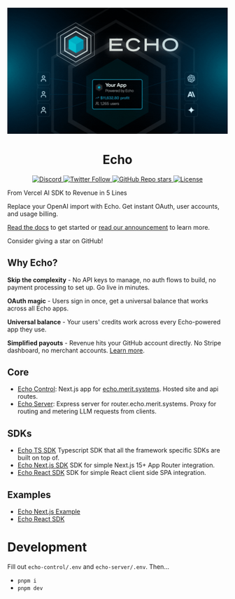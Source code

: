 ![Echo Header](./imgs/header_gif.gif)

<div align="center">
  
# Echo

</div>

<div align="center">

  <div align="center">
    <a href="https://discord.gg/JuKt7tPnNc">
      <img alt="Discord" src="https://img.shields.io/discord/1382120201713352836?color=7289da&logo=discord&logoColor=white">
    </a> 
    <a href="https://x.com/merit_systems">
      <img alt="Twitter Follow" src="https://img.shields.io/twitter/follow/merit_systems?style=social">
    </a> 
    <a href="https://github.com/Merit-Systems/echo">
      <img alt="GitHub Repo stars" src="https://img.shields.io/github/stars/Merit-Systems/echo?style=social">
    </a> 
    <a href="https://opensource.org/licenses/Apache-2.0">
      <img alt="License" src="https://img.shields.io/badge/License-Apache%202.0-blue.svg">
    </a>
  </div>
</div>



From Vercel AI SDK to Revenue in 5 Lines

Replace your OpenAI import with Echo. Get instant OAuth, user accounts, and usage billing.

[Read the docs](https://echo.merit.systems/docs) to get started or [read our announcement](https://www.merit.systems/blog/echo) to learn more.

Consider giving a star on GitHub!

## Why Echo?

**Skip the complexity** - No API keys to manage, no auth flows to build, no payment processing to set up. Go live in minutes.

**OAuth magic** - Users sign in once, get a universal balance that works across all Echo apps.

**Universal balance** - Your users' credits work across every Echo-powered app they use.

**Simplified payouts** - Revenue hits your GitHub account directly. No Stripe dashboard, no merchant accounts. [Learn more](https://www.merit.systems/docs).

## Core

- [Echo Control](./echo-control): Next.js app for [echo.merit.systems](https://echo.merit.systems). Hosted site and api routes.
- [Echo Server](./echo-server): Express server for router.echo.merit.systems. Proxy for routing and metering LLM requests from clients.

## SDKs

- [Echo TS SDK](./echo-typescript-sdk) Typescript SDK that all the framework specific SDKs are built on top of.
- [Echo Next.js SDK](./echo-next-sdk) SDK for simple Next.js 15+ App Router integration.
- [Echo React SDK](./echo-react-sdk) SDK for simple React client side SPA integration.

## Examples

- [Echo Next.js Example](./examples/next-sdk-example)
- [Echo React SDK](./examples/vite)

# Development

Fill out `echo-control/.env` and `echo-server/.env`. Then...

- `pnpm i`
- `pnpm dev`
